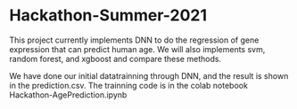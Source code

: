 # Hackathon-Summer-2021
This project currently implements DNN to do the regression of gene expression that can predict human age. We will also implements svm, random forest, and xgboost and compare these methods.

We have done our initial datatrainning through DNN, and the result is shown in the prediction.csv. The trainning code is in the colab notebook Hackathon-AgePrediction.ipynb
